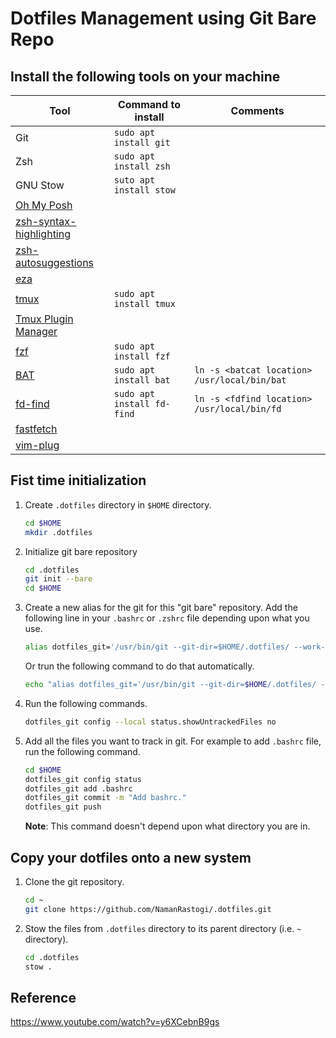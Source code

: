 # Dotfiles Management using Git Bare Repo

## Install the following tools on your machine
| Tool | Command to install | Comments |
|---|---|--|
| Git                                                   | `sudo apt install git` | |
| Zsh                                                   | `sudo apt install zsh` | |
| GNU Stow                                              | `suto apt install stow` | |
| [Oh My Posh](https://ohmyposh.dev/docs/installation/linux) | | |
| [zsh-syntax-highlighting ](https://github.com/zsh-users/zsh-syntax-highlighting/blob/master/INSTALL.md#in-your-zshrc) | | |
| [zsh-autosuggestions](https://github.com/zsh-users/zsh-autosuggestions/blob/master/INSTALL.md#manual-git-clone) | | |
| [eza](https://github.com/eza-community/eza/blob/main/INSTALL.md#debian-and-ubuntu) | | |
| [tmux](https://github.com/tmux/tmux/wiki)             | `sudo apt install tmux` | |
| [Tmux Plugin Manager](https://github.com/tmux-plugins/tpm#installation) | | |
| [fzf](https://github.com/junegunn/fzf)                | `sudo apt install fzf` | |
| [BAT](https://github.com/sharkdp/bat)                 | `sudo apt install bat` | `ln -s <batcat location> /usr/local/bin/bat` |
| [fd-find](https://github.com/sharkdp/fd)              | `sudo apt install fd-find` | `ln -s <fdfind location> /usr/local/bin/fd` |
| [fastfetch](https://github.com/fastfetch-cli/fastfetch) | | |
| [vim-plug](https://github.com/junegunn/vim-plug#installation)      | | |


## Fist time initialization

1. Create `.dotfiles` directory in `$HOME` directory.
    ```sh
    cd $HOME
    mkdir .dotfiles
    ```

1. Initialize git bare repository
    ```sh
    cd .dotfiles
    git init --bare
    cd $HOME
    ```

1. Create a new alias for the git for this "git bare" repository. Add the following line in your `.bashrc` or `.zshrc` file depending upon what you use.
    ```sh
    alias dotfiles_git='/usr/bin/git --git-dir=$HOME/.dotfiles/ --work-tree=$HOME'
    ```
    Or trun the following command to do that automatically.
    ```sh
    echo "alias dotfiles_git='/usr/bin/git --git-dir=$HOME/.dotfiles/ --work-tree=$HOME'" >> $HOME/.bashrc
    ```

1. Run the following commands.
    ```sh
    dotfiles_git config --local status.showUntrackedFiles no
    ```

1. Add all the files you want to track in git. For example to add `.bashrc` file, run the following command.
    ```sh
    cd $HOME
    dotfiles_git config status
    dotfiles_git add .bashrc
    dotfiles_git commit -m "Add bashrc."
    dotfiles_git push
    ```
    **Note**: This command doesn't depend upon what directory you are in.


## Copy your dotfiles onto a new system

1. Clone the git repository.

    ```sh
    cd ~
    git clone https://github.com/NamanRastogi/.dotfiles.git
    ```

1. Stow the files from `.dotfiles` directory to its parent directory (i.e. `~` directory).

    ```sh
    cd .dotfiles
    stow .
    ```


## Reference
https://www.youtube.com/watch?v=y6XCebnB9gs
